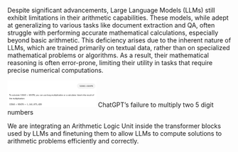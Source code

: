 Despite significant advancements, Large Language
Models (LLMs) still exhibit limitations in their
arithmetic capabilities. These models, while adept
at generalizing to various tasks like document extraction and QA, often struggle with performing
accurate mathematical calculations, especially beyond basic arithmetic. This deficiency arises due
to the inherent nature of LLMs, which are trained
primarily on textual data, rather than on specialized
mathematical problems or algorithms. As a result,
their mathematical reasoning is often error-prone,
limiting their utility in tasks that require precise
numerical computations.

<img src="image.png" alt="LLM's bad performance on maths" width="200"/>
ChatGPT’s failure to multiply two 5 digit
numbers

We are integrating an Arithmetic Logic Unit inside the transformer blocks used by LLMs and finetuning them to allow
LLMs to compute solutions to arithmetic problems efficiently and correctly.